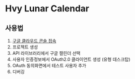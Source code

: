 # Hvy Lunar Calendar

## 사용법
1. [구글 클라우드 콘솔 접속](https://console.cloud.google.com/)
2. 프로젝트 생성 
3. API 라이브러리에서 구글 캘린더 선택
4. 사용자 인증정보에서 OAuth2.0 클라이언트 생성 (유형 데스크탑)
5. OAuth 동의화면에서 테스트 사용자 추가
6. 디버깅